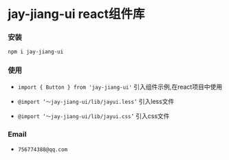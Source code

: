 # jay-jiang-ui react组件库


### 安装

`npm i jay-jiang-ui`

### 使用

- `import { Button } from 'jay-jiang-ui'` 引入组件示例,在react项目中使用

- `@import ‘～jay-jiang-ui/lib/jayui.less’` 引入less文件

- `@import ‘～jay-jiang-ui/lib/jayui.css’` 引入css文件

### Email
- `756774388@qq.com`
